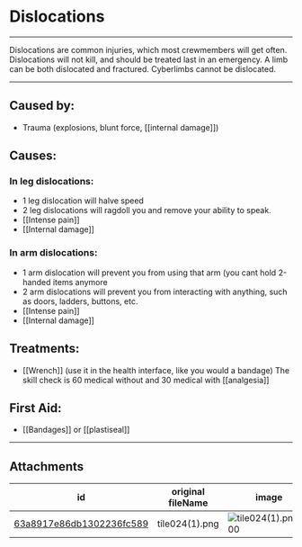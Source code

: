 # Dislocations

 

---

Dislocations are common injuries, which most crewmembers will get often. Dislocations will not kill, and should be treated last in an emergency. A limb can be both dislocated and fractured. Cyberlimbs cannot be dislocated.

---
## Caused by:

- Trauma (explosions, blunt force, [[internal damage]])

## Causes:

### In leg dislocations: 
- 1 leg dislocation will halve speed
- 2 leg dislocations will ragdoll you and remove your ability to speak.
- [[Intense pain]]
- [[Internal damage]]

### In arm dislocations:
- 1 arm dislocation will prevent you from using that arm (you cant hold 2-handed items anymore
- 2 arm dislocations will prevent you from interacting with anything, such as doors, ladders, buttons, etc.
- [[Intense pain]]
- [[Internal damage]]

## Treatments:

- [[Wrench]] (use it in the health interface, like you would a bandage)
The skill check is 60 medical without and 30 medical with [[analgesia]]

## First Aid:
- [[Bandages]] or [[plastiseal]]

---

## Attachments

id | original fileName | image
---|---|---
[63a8917e86db1302236fc589](63a8917e86db1302236fc589.png) | tile024(1).png | ![tile024(1).png\|200](63a8917e86db1302236fc589.png)